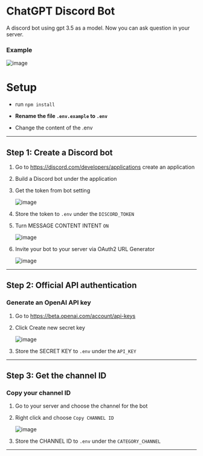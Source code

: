 # ChatGPT Discord Bot 
A discord bot using gpt 3.5 as a model. Now you can ask question in your server.
### Example

![image]()

# Setup

* run ```npm install```


* **Rename the file `.env.example` to `.env`**


* Change the content of the .env

---
## Step 1: Create a Discord bot

1. Go to https://discord.com/developers/applications create an application
2. Build a Discord bot under the application
3. Get the token from bot setting

   ![image]()
4. Store the token to `.env` under the `DISCORD_TOKEN`

5. Turn MESSAGE CONTENT INTENT `ON`

   ![image]()

6. Invite your bot to your server via OAuth2 URL Generator

   ![image]()
---

## Step 2: Official API authentication

### Generate an OpenAI API key
1. Go to https://beta.openai.com/account/api-keys

2. Click Create new secret key

   ![image]()

3. Store the SECRET KEY to `.env` under the `API_KEY`

---

## Step 3: Get the channel ID

### Copy your channel ID
1. Go to your server and choose the channel for the bot

2. Right click and choose `Copy CHANNEL ID`

   ![image]()

3. Store the CHANNEL ID to `.env` under the `CATEGORY_CHANNEL`

---
